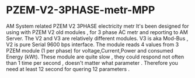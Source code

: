 # PZEM-V2-3PHASE-metr-MPP 
AM System related PZEM V2 3PHASE electricity metr 
It's been designed for using with PZEM V2 old modules , for 3 phase AC metr and reporting to AM Server.
The V2 and V3 are relatively different modules. V3 is aka Mod-Bus , V2 is pure Serial 9600 bps interface. 
The module reads 4 values from 3 PZEM module (1 per phase) for voltage,Current,Power and consumed Energy (kWt).
These module are quite slow , they could respond not often than 1 time per second , doesn't matter what parameter .
Therefore you need at least 12 second for quering 12 parameters .
